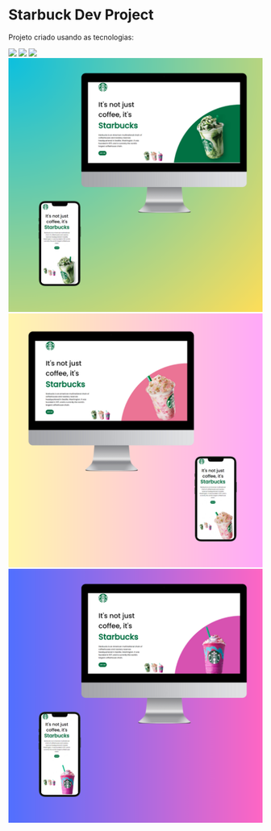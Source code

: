 <h1>Starbuck Dev Project</h1>

<p>Projeto criado usando as tecnologias: </p>

<img src= "https://img.shields.io/badge/HTML5-E34F26?style=for-the-badge&logo=html5&logoColor=white"/>
<img src= "https://img.shields.io/badge/CSS3-1572B6?style=for-the-badge&logo=css3&logoColor=white"/>
<img src= "https://img.shields.io/badge/JavaScript-F7DF1E?style=for-the-badge&logo=javascript&logoColor=black"/>

<img src= "https://github.com/SamuelDias91/Starbuck-Dev-Project/blob/master/assets/desk-mobi%201.png?raw=true" width=700/>
<img src= "https://github.com/SamuelDias91/Starbuck-Dev-Project/blob/master/assets/desk-mobi%202.png?raw=true" width=700/>
<img src= "https://github.com/SamuelDias91/Starbuck-Dev-Project/blob/master/assets/desk-mobi%203.png?raw=true" width=700/>
